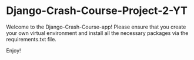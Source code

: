 # Django-Crash-Course-Project-2-YT

Welcome to the Django-Crash-Course-app!
Please ensure that you create your own virtual environment and install all the necessary packages via the requirements.txt file.

Enjoy!
